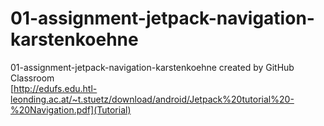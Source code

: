 # 01-assignment-jetpack-navigation-karstenkoehne
01-assignment-jetpack-navigation-karstenkoehne created by GitHub Classroom\
[http://edufs.edu.htl-leonding.ac.at/~t.stuetz/download/android/Jetpack%20tutorial%20-%20Navigation.pdf](Tutorial)
